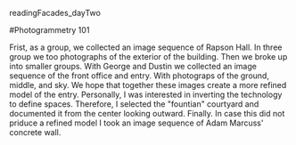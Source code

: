 readingFacades_dayTwo

#Photogrammetry 101

Frist, as a group, we collected an image sequence of Rapson Hall. In three group we too photographs of the exterior of the building. Then we broke up into smaller groups. With George and Dustin we collected an image sequence of the front office and entry. With photograps of the ground, middle, and sky. We hope that together these images create a more refined model of the entry. Personally, I was interested in inverting the technology to define spaces. Therefore, I selected the "fountian" courtyard and documented it from the center looking outward. Finally. In case this did not priduce a refined model I took an image sequence of Adam Marcuss' concrete wall.